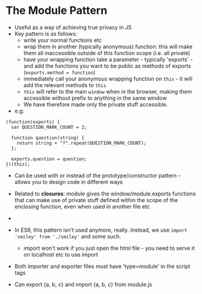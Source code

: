 # The Module Pattern

* Useful as a way of achieving true privacy in JS
* Key pattern is as follows:
  - write your normal functions etc
  - wrap them in another (typically anonymous) function: this will make them all inaccessible outside of this function scope (i.e. all private)
  - have your wrapping function take a parameter - typically 'exports' - and add the functions you want to be public as methods of exports (`exports.method = function`)
  - immediately call your anonymous wrapping function on `this` - it will add the relevant methods to `this`
  - `this` will refer to the main `window` when in the browser, making them accessible without prefix to anything in the same window
  - We have therefore made only the private stuff accessible.
* e.g:

```
(function(exports) {
  var QUESTION_MARK_COUNT = 2;

  function question(string) {
    return string + "?".repeat(QUESTION_MARK_COUNT);
  };

  exports.question = question;
})(this);
```



* Can be used with or instead of the prototype/constructor pattern - allows you to design code in different ways
* Related to **closures**: module gives the window/module.exports functions that can make use of private stuff defined within the scope of the enclosing function, even when used in another file etc
*




* In ES6, this pattern isn't used anymore, really. Instead, we use `import 'smiley' from './smiley'` and some such.
  - import won't work if you just open the html file - you need to serve it on localhost etc to use import
* Both importer and exporter files must have 'type=module' in the script tags
* Can export {a, b, c} and import {a, b, c} from module.js
